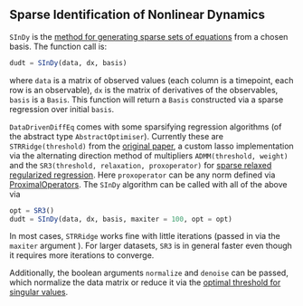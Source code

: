 ## Sparse Identification of Nonlinear Dynamics

`SInDy` is the [method for generating sparse sets of equations](https://www.pnas.org/content/113/15/3932)
from a chosen basis. The function call is:

```julia
dudt = SInDy(data, dx, basis)
```

where `data` is a matrix of observed values (each column is a timepoint,
each row is an observable), `dx` is the matrix of derivatives of the observables,
`basis` is a `Basis`. This function will return a `Basis` constructed via a
sparse regression over initial `basis`.

`DataDrivenDiffEq` comes with some sparsifying regression algorithms (of the
abstract type `AbstractOptimiser`). Currently these are `STRRidge(threshold)`
from the [original paper](https://www.pnas.org/content/113/15/3932), a custom lasso
implementation via the alternating direction method of multipliers `ADMM(threshold, weight)`
and the `SR3(threshold, relaxation, proxoperator)` for [sparse relaxed regularized regression](https://arxiv.org/pdf/1807.05411.pdf). Here `proxoperator` can be any norm defined
via [ProximalOperators](https://github.com/kul-forbes/ProximalOperators.jl).
The `SInDy` algorithm can be called with all of the above via

```julia
opt = SR3()
dudt = SInDy(data, dx, basis, maxiter = 100, opt = opt)
```

In most cases, `STRRidge` works fine with little iterations (passed in via the `maxiter` argument ).
For larger datasets, `SR3` is in general faster even though it requires more iterations to converge.

Additionally, the boolean arguments `normalize` and `denoise` can be passed, which normalize the data matrix
or reduce it via the [optimal threshold for singular values](http://arxiv.org/abs/1305.5870).
